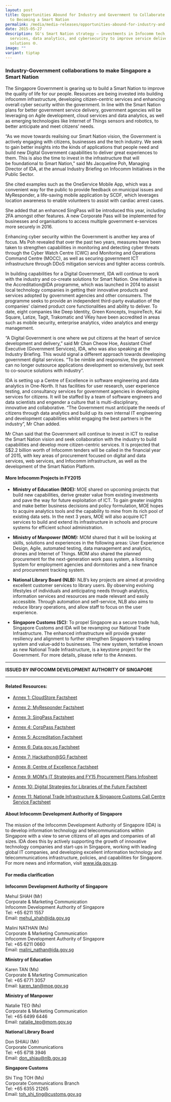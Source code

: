 ```yaml
---
layout: post
title: Opportunities Abound for Industry and Government to Collaborate in Effort
  to Becoming a Smart Nation
permalink: /media/media-releases/opportunities-abound-for-industry-and-government-to-collaborate-in-effort-to-becoming-a-smart-nation/
date: 2015-05-27
description: SG's Smart Nation strategy — investments in Infocomm tech, cloud
  services, data analytics, and cybersecurity to improve service delivery and
  solutions 🌐.
image: ""
variant: tiptap
---
```

<h3>Industry-Government collaborations to make Singapore a Smart Nation</h3>
<p>The Singapore Government is gearing up to build a Smart Nation to improve
the quality of life for our people. Resources are&nbsp;being invested&nbsp;into
building infocomm infrastructure, developing citizen-centric services and
enhancing overall cyber security within the government. In line with the
Smart Nation plans for better government service delivery, government agencies
will&nbsp;be leveraging on&nbsp;Agile development, cloud services and data
analytics, as well as emerging technologies like Internet of Things sensors
and robotics, to better anticipate and meet citizens’ needs.</p>
<p>“As we&nbsp;move towards realising&nbsp;our Smart Nation vision, the Government
is actively engaging with citizens, businesses and the tech industry. We
seek to gain better insights into the kinds of applications&nbsp;that people&nbsp;need
and build new Digital Government capabilities to deliver great experiences
to them. This is also the time to invest in the infrastructure&nbsp;that
will be&nbsp;foundational to Smart Nation,” said Ms Jacqueline Poh, Managing
Director of IDA, at the annual Industry Briefing on Infocomm Initiatives
in the Public Sector.</p>
<p>She cited examples such as the OneService Mobile App,&nbsp;which was&nbsp;a
convenient way for the public to provide feedback on municipal issues and
MyResponder, a life-saving mobile application by SCDF, which leverages
location awareness to enable volunteers to assist with cardiac arrest cases.</p>
<p>She added that an enhanced SingPass will be introduced this year, including
2FA&nbsp;amongst&nbsp;other features.&nbsp;A&nbsp;new Corporate Pass will
be implemented for businesses and organisations to access multiple government
e-services more securely&nbsp;in 2016.</p>
<p>Enhancing cyber security within the Government is another&nbsp;key&nbsp;area
of focus. Ms Poh revealed that over the past two years, measures have been
taken to strengthen capabilities in monitoring and detecting cyber threats
through the Cyber Watch Centre (CWC) and Monitoring and Operations Command
Centre (MOCC), as well as securing government ICT infrastructure through
DDoS mitigation services and tighter access controls.</p>
<p>In building capabilities for a Digital Government, IDA will continue to
work with the industry and co-create solutions for Smart Nation. One initiative
is the Accreditation@IDA programme, which was launched in 2014 to assist
local technology companies in getting their innovative products and services
adopted by government agencies and other consumers. The programme seeks
to provide an independent third-party evaluation of the companies’ claimed
product core functionalities and&nbsp;ability to deliver. To date, eight
companies&nbsp;like Deep&nbsp;Identity, Green Koncepts, InspireTech, Kai
Square, Latize, Tagit, Trakomatic and&nbsp;VKey&nbsp;have&nbsp;been accredited&nbsp;in&nbsp;areas
such as&nbsp;mobile security, enterprise analytics, video analytics and
energy management.</p>
<p>“A Digital Government is one where we put citizens at the heart of service
development and delivery,” said Mr Chan Cheow Hoe, Assistant Chief Executive
(Government Services), IDA,&nbsp;who was&nbsp;also speaking at the Industry
Briefing.&nbsp;This would signal a different approach&nbsp;towards&nbsp;developing
government digital services. “To be nimble and responsive, the government
can no longer outsource applications development so extensively,&nbsp;but
seek to co-source solutions with industry”.</p>
<p>IDA is setting up a Centre of Excellence in software engineering and data
analytics&nbsp;in One-North.&nbsp;It has facilities for user research,
user experience testing, and consultancy services for government agencies
in developing services for citizens.&nbsp;It will&nbsp;be staffed&nbsp;by
a team of software engineers and data scientists and&nbsp;engender a culture
that is&nbsp;multi-disciplinary, innovative&nbsp;and collaborative.&nbsp;“The
Government must anticipate the needs of citizens through data analytics
and build up its own internal IT engineering and development capabilities
whilst engaging the best partners in the industry”, Mr Chan added.</p>
<p>Mr Chan said that the Government will continue to invest in ICT to realise
the Smart Nation vision and seek collaboration with the industry to build
capabilities and develop more citizen-centric services. It&nbsp;is projected&nbsp;that
S$2.2 billion worth of Infocomm tenders will&nbsp;be called&nbsp;in the
financial year of 2015, with&nbsp;key&nbsp;areas of procurement focused
on digital and data services, web services, and Infocomm infrastructure,
as well as the development of the Smart Nation Platform.</p>
<h4>More Infocomm Projects in FY2015</h4>
<ul data-tight="true" class="tight">
<li>
<p><strong>Ministry of Education (MOE):</strong>&nbsp;MOE shared on upcoming
projects that build new capabilities, derive&nbsp;greater&nbsp;value from
existing investments and pave the way for future exploitation of ICT. To
gain&nbsp;greater&nbsp;insights and make better business decisions and
policy formulation, MOE hopes to acquire analytics tools and the capability
to mine from its rich pool of existing data sets. In the next&nbsp;3&nbsp;years,
MOE will also acquire ICT services to build and extend its&nbsp;infrastructure
in schools&nbsp;and procure systems for efficient school administration.</p>
</li>
<li>
<p><strong>Ministry of Manpower (MOM):</strong> MOM shared that it will&nbsp;be
looking&nbsp;at skills, solutions and experiences in the following areas:
User Experience Design, Agile, automated testing, data management and analytics,
drones and&nbsp;Internet&nbsp;of Things. MOM also shared the planned procurement
for the next-generation work pass system,&nbsp;a&nbsp;licensing System
for employment agencies and dormitories and a new finance and procurement
tracking system.</p>
</li>
<li>
<p><strong>National Library Board (NLB):</strong>&nbsp;NLB’s key projects&nbsp;are
aimed at providing excellent customer services&nbsp;to library users. By
observing&nbsp;evolving lifestyles of individuals&nbsp;and anticipating
needs through analytics, information services and resources are made relevant
and easily accessible. Through automation and self-service, NLB also aims
to reduce library operations,&nbsp;and allow staff to focus on the user
experience.</p>
</li>
<li>
<p><strong>Singapore Customs (SC):</strong> To propel Singapore as a secure
trade hub, Singapore Customs and IDA will&nbsp;be revamping&nbsp;our National
Trade Infrastructure. The enhanced infrastructure will provide greater
resiliency and alignment to further strengthen Singapore’s trading system
and&nbsp;value-add&nbsp;to businesses. The new system,&nbsp;tentative known
as&nbsp;new National Trade Infrastructure, is a keystone project for the
Government.&nbsp;For more details, please refer to the Annexes.</p>
</li>
</ul>
<hr>
<p><strong>ISSUED BY INFOCOMM DEVELOPMENT AUTHORITY OF SINGAPORE</strong>
</p>
<hr>
<h4>Related Resources:</h4>
<ul data-tight="true" class="tight">
<li>
<p><a href="/files/media/media-releases/Annex_1__CloudStore_Factsheet.pdf" rel="noopener noreferrer nofollow" target="_blank">Annex 1: CloudStore Factsheet</a>
</p>
</li>
<li>
<p><a href="/files/media/media-releases/Annex_2___MyResponder_Factsheet.pdf" rel="noopener noreferrer nofollow" target="_blank">Annex 2: MyResponder Factsheet</a>
</p>
</li>
<li>
<p><a href="/files/media/media-releases/Annex_3___SingPass_Factsheet.pdf" rel="noopener noreferrer nofollow" target="_blank">Annex 3: SingPass Factsheet</a>
</p>
</li>
<li>
<p><a href="/files/media/media-releases/Annex_4___CorpPass_Factsheet.pdf" rel="noopener noreferrer nofollow" target="_blank">Annex 4: CorpPass Factsheet</a>
</p>
</li>
<li>
<p><a href="/files/media/media-releases/Annex_5___Accreditation_Factsheet.pdf" rel="noopener noreferrer nofollow" target="_blank">Annex 5: Accreditation Factsheet</a>
</p>
</li>
<li>
<p><a href="/files/media/media-releases/Annex_6___Data_gov_sg_Factsheet.pdf" rel="noopener noreferrer nofollow" target="_blank">Annex 6: Data.gov.sg Factsheet</a>
</p>
</li>
<li>
<p><a href="/files/media/media-releases/Annex_7___Hackathon_SG_Factsheet.pdf" rel="noopener noreferrer nofollow" target="_blank">Annex 7: Hackathon@SG Factsheet</a>
</p>
</li>
<li>
<p><a href="/files/media/media-releases/Annex_8___Centre_of_Excellence_Factsheet.pdf" rel="noopener noreferrer nofollow" target="_blank">Annex 8: Centre of Excellence Factsheet</a>
</p>
</li>
<li>
<p><a href="/files/media/media-releases/Annex_9___MOM_s_IT_Strategies_and_FY15_Procurement_Plans_Infosheet.pdf" rel="noopener noreferrer nofollow" target="_blank">Annex 9: MOM’s IT Strategies and FY15 Procurement Plans Infosheet</a>
</p>
</li>
<li>
<p><a href="/files/media/media-releases/Annex_10___Digital_Strategies_for_Libraries_of_the_Future_Factsheet.pdf" rel="noopener noreferrer nofollow" target="_blank">Annex 10: Digital Strategies for Libraries of the Future Factsheet</a>
</p>
</li>
<li>
<p><a href="/files/media/media-releases/Annex_11___National_Trade_Infrastructure___Singapore_Customs_Call_Centre_Service_Factsheet.pdf" rel="noopener noreferrer nofollow" target="_blank">Annex 11: National Trade Infrastructure &amp; Singapore Customs Call Centre Service Factsheet</a>
</p>
</li>
</ul>
<h4>About Infocomm Development Authority of Singapore</h4>
<p>The mission of the Infocomm Development Authority of Singapore (IDA) is
to develop information technology and telecommunications within Singapore&nbsp;with
a view to serve&nbsp;citizens of all ages and companies of all sizes. IDA
does this by actively supporting the growth of innovative technology companies
and start-ups in Singapore, working with leading global IT companies, and
developing excellent information technology and telecommunications infrastructure,
policies, and capabilities for Singapore. For more news and information,
visit <a href="https://www.tech.gov.sg/files/media/media-releases/2015/05/Annex1pdf.pdf" rel="noopener noreferrer nofollow" target="_blank">www.ida.gov.sg</a>.</p>
<h4>For media clarification</h4>
<p><strong>Infocomm Development Authority of Singapore</strong>
</p>
<p>Mehul SHAH (Mr)
<br>Corporate &amp; Marketing Communication
<br>Infocomm Development Authority of Singapore
<br>Tel: +65 6211 1557
<br>Email: <a href="https://www.tech.gov.sg/files/media/media-releases/2015/05/Annex1pdf.pdf" rel="noopener noreferrer nofollow" target="_blank">mehul_shah@ida.gov.sg</a>
</p>
<p>Malini NATHAN (Ms)
<br>Corporate &amp; Marketing Communication
<br>Infocomm Development Authority of Singapore
<br>Tel: +65 6211 0660
<br>Email: <a href="https://www.tech.gov.sg/files/media/media-releases/2015/05/Annex1pdf.pdf" rel="noopener noreferrer nofollow" target="_blank">malini_nathan@ida.gov.sg</a>
</p>
<p><strong>Ministry of Education</strong>
</p>
<p>Karen TAN (Ms)
<br>Corporate &amp; Marketing Communication
<br>Tel: +65 6771 3057
<br>Email: <a href="https://www.tech.gov.sg/files/media/media-releases/2015/05/Annex1pdf.pdf" rel="noopener noreferrer nofollow" target="_blank">karen_tan@moe.gov.sg</a>
</p>
<p><strong>Ministry of Manpower</strong>
</p>
<p>Natalie TEO (Ms)
<br>Corporate &amp; Marketing Communication
<br>Tel: +65 6499 6446
<br>Email: <a href="https://www.tech.gov.sg/files/media/media-releases/2015/05/Annex1pdf.pdf" rel="noopener noreferrer nofollow" target="_blank">natalie_teo@mom.gov.sg</a>
</p>
<p><strong>National Library Board</strong>
</p>
<p>Don SHIAU (Mr)
<br>Corporate Communications
<br>Tel: +65 6718 3946
<br>Email: <a href="https://www.tech.gov.sg/files/media/media-releases/2015/05/Annex1pdf.pdf" rel="noopener noreferrer nofollow" target="_blank">don_shiau@nlb.gov.sg</a>
</p>
<p><strong>Singapore Customs</strong>
</p>
<p>Shi Ting TOH (Ms)
<br>Corporate Communications Branch
<br>Tel: +65 6355 21265
<br>Email: <a href="https://www.tech.gov.sg/files/media/media-releases/2015/05/Annex1pdf.pdf" rel="noopener noreferrer nofollow" target="_blank">toh_shi_ting@customs.gov.sg</a>
</p>
<p></p>